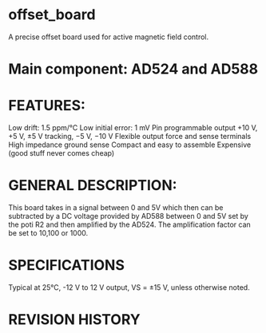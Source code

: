 # offset_board
 A precise offset board used for active magnetic field control.

# Main component: AD524 and AD588 

# FEATURES:

Low drift: 1.5 ppm/°C
Low initial error: 1 mV
Pin programmable output
+10 V, +5 V, ±5 V tracking, −5 V, −10 V
Flexible output force and sense terminals
High impedance ground sense
Compact and easy to assemble
Expensive (good stuff never comes cheap)

# GENERAL DESCRIPTION: 

This board takes in a signal between 0 and 5V which then can be subtracted by a DC voltage provided by AD588 between 0 and 5V set by the poti R2 and then amplified by the AD524. The amplification factor can be set to 10,100 or 1000. 

# SPECIFICATIONS
Typical at 25°C, -12 V to 12 V output, VS = ±15 V, unless otherwise noted.

# REVISION HISTORY
